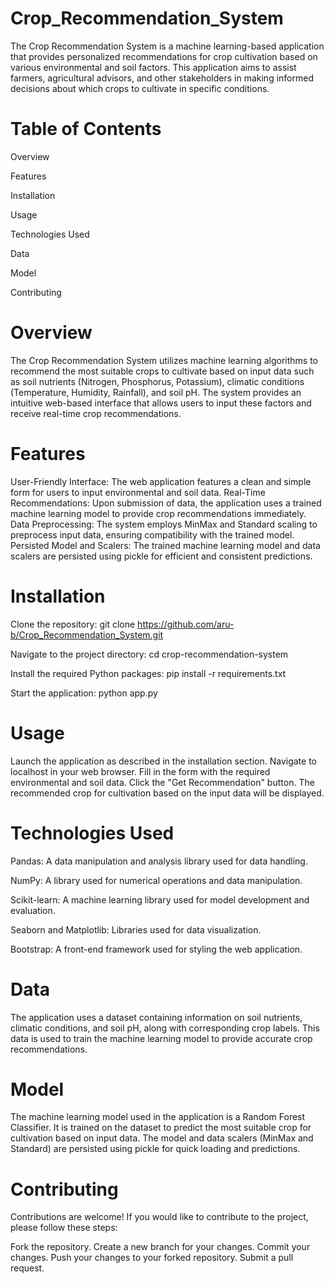 # Crop_Recommendation_System
The Crop Recommendation System is a machine learning-based application that provides personalized recommendations for crop cultivation based on various environmental and soil factors. This application aims to assist farmers, agricultural advisors, and other stakeholders in making informed decisions about which crops to cultivate in specific conditions.

# Table of Contents
Overview

Features

Installation

Usage

Technologies Used

Data

Model

Contributing

# Overview
The Crop Recommendation System utilizes machine learning algorithms to recommend the most suitable crops to cultivate based on input data such as soil nutrients (Nitrogen, Phosphorus, Potassium), climatic conditions (Temperature, Humidity, Rainfall), and soil pH. The system provides an intuitive web-based interface that allows users to input these factors and receive real-time crop recommendations.

# Features
User-Friendly Interface: The web application features a clean and simple form for users to input environmental and soil data. Real-Time Recommendations: Upon submission of data, the application uses a trained machine learning model to provide crop recommendations immediately. Data Preprocessing: The system employs MinMax and Standard scaling to preprocess input data, ensuring compatibility with the trained model. Persisted Model and Scalers: The trained machine learning model and data scalers are persisted using pickle for efficient and consistent predictions.

# Installation
Clone the repository:
git clone https://github.com/aru-b/Crop_Recommendation_System.git

Navigate to the project directory:
cd crop-recommendation-system

Install the required Python packages:
pip install -r requirements.txt

Start the application:
python app.py

# Usage
Launch the application as described in the installation section. Navigate to localhost in your web browser. Fill in the form with the required environmental and soil data. Click the "Get Recommendation" button. The recommended crop for cultivation based on the input data will be displayed.

# Technologies Used
Pandas: A data manipulation and analysis library used for data handling.

NumPy: A library used for numerical operations and data manipulation.

Scikit-learn: A machine learning library used for model development and evaluation.

Seaborn and Matplotlib: Libraries used for data visualization.

Bootstrap: A front-end framework used for styling the web application.

# Data
The application uses a dataset containing information on soil nutrients, climatic conditions, and soil pH, along with corresponding crop labels. This data is used to train the machine learning model to provide accurate crop recommendations.

# Model
The machine learning model used in the application is a Random Forest Classifier. It is trained on the dataset to predict the most suitable crop for cultivation based on input data. The model and data scalers (MinMax and Standard) are persisted using pickle for quick loading and predictions.

# Contributing
Contributions are welcome! If you would like to contribute to the project, please follow these steps:

Fork the repository. Create a new branch for your changes. Commit your changes. Push your changes to your forked repository. Submit a pull request.
